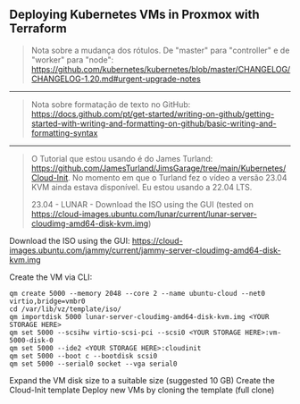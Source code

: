## Deploying Kubernetes VMs in Proxmox with Terraform 

> Nota sobre a mudança dos rótulos.
> De "master" para "controller" e de "worker" para "node":
> https://github.com/kubernetes/kubernetes/blob/master/CHANGELOG/CHANGELOG-1.20.md#urgent-upgrade-notes
_____________________________________________________________________________________________
> Nota sobre formatação de texto no GitHub:
> https://docs.github.com/pt/get-started/writing-on-github/getting-started-with-writing-and-formatting-on-github/basic-writing-and-formatting-syntax

----------------------------------------------------------------------------------------------
> O Tutorial que estou usando é do James Turland:
> https://github.com/JamesTurland/JimsGarage/tree/main/Kubernetes/Cloud-Init. No momento em que o Turland fez o vídeo a versão 23.04 KVM ainda estava disponível. Eu estou usando a 22.04 LTS.
> 
> 23.04 - LUNAR - Download the ISO using the GUI (tested on https://cloud-images.ubuntu.com/lunar/current/lunar-server-cloudimg-amd64-disk-kvm.img)

Download the ISO using the GUI: https://cloud-images.ubuntu.com/jammy/current/jammy-server-cloudimg-amd64-disk-kvm.img

Create the VM via CLI:
```
qm create 5000 --memory 2048 --core 2 --name ubuntu-cloud --net0 virtio,bridge=vmbr0
cd /var/lib/vz/template/iso/
qm importdisk 5000 lunar-server-cloudimg-amd64-disk-kvm.img <YOUR STORAGE HERE>
qm set 5000 --scsihw virtio-scsi-pci --scsi0 <YOUR STORAGE HERE>:vm-5000-disk-0
qm set 5000 --ide2 <YOUR STORAGE HERE>:cloudinit
qm set 5000 --boot c --bootdisk scsi0
qm set 5000 --serial0 socket --vga serial0
```
Expand the VM disk size to a suitable size (suggested 10 GB)
Create the Cloud-Init template
Deploy new VMs by cloning the template (full clone)



